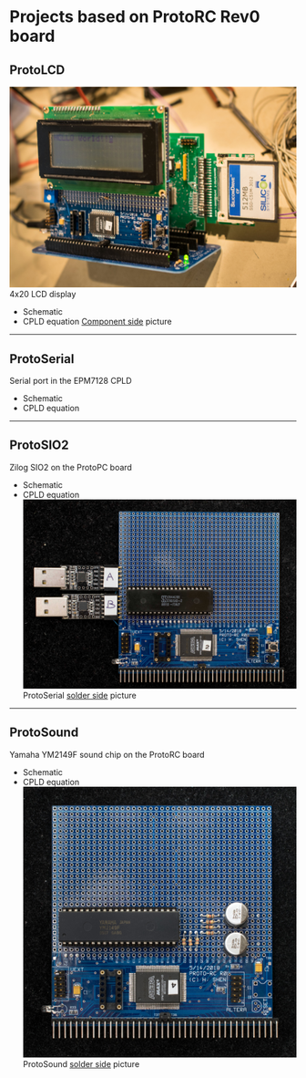 # Projects based on ProtoRC Rev0 board
## ProtoLCD
![](DSC_36570528.jpg)
4x20 LCD display
* Schematic
* CPLD equation
[Component side](DSC_36590528.jpg) picture
***
## ProtoSerial
Serial port in the EPM7128 CPLD
* Schematic
* CPLD equation
***
## ProtoSIO2
Zilog SIO2 on the ProtoPC board
* Schematic
* CPLD equation
![](DSC_36620601.jpg)
ProtoSerial [solder side](DSC_36640601.jpg) picture
***
## ProtoSound
Yamaha YM2149F sound chip on the ProtoRC board
* Schematic
* CPLD equation
![](DSC_39640925.jpg)
ProtoSound [solder side](DSC_39650925.jpg) picture
